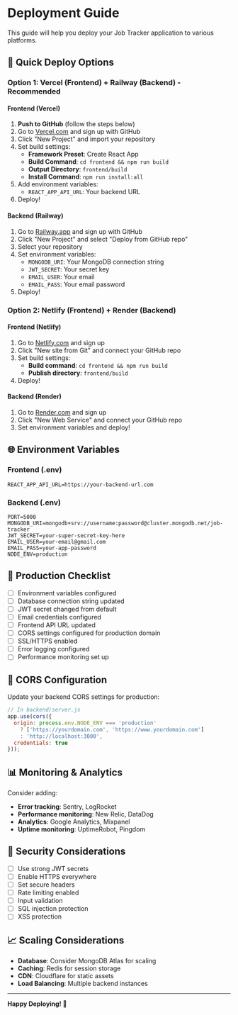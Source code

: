 # Deployment Guide

This guide will help you deploy your Job Tracker application to various platforms.

## 🚀 Quick Deploy Options

### Option 1: Vercel (Frontend) + Railway (Backend) - Recommended

#### Frontend (Vercel)
1. **Push to GitHub** (follow the steps below)
2. Go to [Vercel.com](https://vercel.com) and sign up with GitHub
3. Click "New Project" and import your repository
4. Set build settings:
   - **Framework Preset**: Create React App
   - **Build Command**: `cd frontend && npm run build`
   - **Output Directory**: `frontend/build`
   - **Install Command**: `npm run install:all`
5. Add environment variables:
   - `REACT_APP_API_URL`: Your backend URL
6. Deploy!

#### Backend (Railway)
1. Go to [Railway.app](https://railway.app) and sign up with GitHub
2. Click "New Project" and select "Deploy from GitHub repo"
3. Select your repository
4. Set environment variables:
   - `MONGODB_URI`: Your MongoDB connection string
   - `JWT_SECRET`: Your secret key
   - `EMAIL_USER`: Your email
   - `EMAIL_PASS`: Your email password
5. Deploy!

### Option 2: Netlify (Frontend) + Render (Backend)

#### Frontend (Netlify)
1. Go to [Netlify.com](https://netlify.com) and sign up
2. Click "New site from Git" and connect your GitHub repo
3. Set build settings:
   - **Build command**: `cd frontend && npm run build`
   - **Publish directory**: `frontend/build`
4. Deploy!

#### Backend (Render)
1. Go to [Render.com](https://render.com) and sign up
2. Click "New Web Service" and connect your GitHub repo
3. Set environment variables and deploy!

## 🌐 Environment Variables

### Frontend (.env)
```env
REACT_APP_API_URL=https://your-backend-url.com
```

### Backend (.env)
```env
PORT=5000
MONGODB_URI=mongodb+srv://username:password@cluster.mongodb.net/job-tracker
JWT_SECRET=your-super-secret-key-here
EMAIL_USER=your-email@gmail.com
EMAIL_PASS=your-app-password
NODE_ENV=production
```

## 📱 Production Checklist

- [ ] Environment variables configured
- [ ] Database connection string updated
- [ ] JWT secret changed from default
- [ ] Email credentials configured
- [ ] Frontend API URL updated
- [ ] CORS settings configured for production domain
- [ ] SSL/HTTPS enabled
- [ ] Error logging configured
- [ ] Performance monitoring set up

## 🔧 CORS Configuration

Update your backend CORS settings for production:

```javascript
// In backend/server.js
app.use(cors({
  origin: process.env.NODE_ENV === 'production' 
    ? ['https://yourdomain.com', 'https://www.yourdomain.com']
    : 'http://localhost:3000',
  credentials: true
}));
```

## 📊 Monitoring & Analytics

Consider adding:
- **Error tracking**: Sentry, LogRocket
- **Performance monitoring**: New Relic, DataDog
- **Analytics**: Google Analytics, Mixpanel
- **Uptime monitoring**: UptimeRobot, Pingdom

## 🚨 Security Considerations

- [ ] Use strong JWT secrets
- [ ] Enable HTTPS everywhere
- [ ] Set secure headers
- [ ] Rate limiting enabled
- [ ] Input validation
- [ ] SQL injection protection
- [ ] XSS protection

## 📈 Scaling Considerations

- **Database**: Consider MongoDB Atlas for scaling
- **Caching**: Redis for session storage
- **CDN**: Cloudflare for static assets
- **Load Balancing**: Multiple backend instances

---

**Happy Deploying! 🚀**
